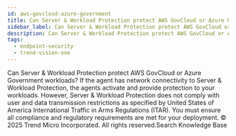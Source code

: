 ```yaml
---
id: aws-govcloud-azure-government
title: Can Server & Workload Protection protect AWS GovCloud or Azure Government workloads?
sidebar_label: Can Server & Workload Protection protect AWS GovCloud or Azure Government workloads?
description: Can Server & Workload Protection protect AWS GovCloud or Azure Government workloads?
tags:
  - endpoint-security
  - trend-vision-one
---
```


 Can Server & Workload Protection protect AWS GovCloud or Azure Government workloads? If the agent has network connectivity to Server & Workload Protection, the agents activate and provide protection to your workloads. However, Server & Workload Protection does not comply with user and data transmission restrictions as specified by United States of America International Traffic in Arms Regulations (ITAR). You must ensure all compliance and regulatory requirements are met for your deployment. © 2025 Trend Micro Incorporated. All rights reserved.Search Knowledge Base